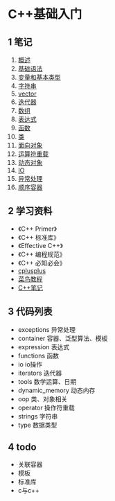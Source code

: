 # C++基础入门

## 1 笔记

1. [概述](笔记/01_概述.md)
1. [基础语法](笔记/02_基础语法.md)
1. [变量和基本类型](笔记/03_数据类型.md)
1. [字符串](笔记/04_字符串.md)
1. [vector](笔记/05_vertor.md)
1. [迭代器](笔记/06_迭代器.md)
1. [数组](笔记/07_数组.md)
1. [表达式](笔记/08_表达式.md)
1. [函数](笔记/09_函数.md)
1. [类](笔记/10_类.md)
1. [面向对象](笔记/11_面向对象.md)
1. [运算符重载](笔记/12_运算符重载.md)
1. [动态对象](笔记/13_动态对象.md)
1. [IO](笔记/14_IO.md)
1. [异常处理](笔记/15_异常处理.md)
1. [顺序容器](笔记/16_顺序容器.md)

## 2 学习资料

- 《C++ Primer》
- 《C++ 标准库》
- 《Effective C++》
- 《C++ 编程规范》
- 《C++ 必知必会》
- [cplusplus](http://www.cplusplus.com/)
- [菜鸟教程](http://www.runoob.com/cplusplus/)
- [C++笔记](http://www.hahack.com/wiki/)

## 3 代码列表

- exceptions 异常处理
- container 容器、泛型算法、模板
- expression 表达式
- functions 函数
- io io操作
- iterators 迭代器
- tools 数学运算、日期
- dynamic_memory 动态内存
- oop 类、对象相关
- operator 操作符重载
- strings 字符串
- type 数据类型

## 4 todo

- 关联容器
- 模板
- 标准库
- c与c++
